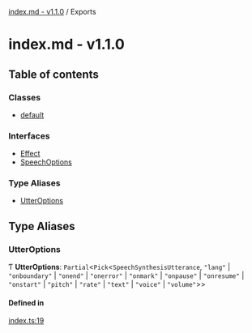 [index.md - v1.1.0](README.md) / Exports

# index.md - v1.1.0

## Table of contents

### Classes

- [default](classes/default.md)

### Interfaces

- [Effect](interfaces/Effect.md)
- [SpeechOptions](interfaces/SpeechOptions.md)

### Type Aliases

- [UtterOptions](modules.md#utteroptions)

## Type Aliases

### UtterOptions

Ƭ **UtterOptions**: `Partial`<`Pick`<`SpeechSynthesisUtterance`, `"lang"` \| `"onboundary"` \| `"onend"` \| `"onerror"` \| `"onmark"` \| `"onpause"` \| `"onresume"` \| `"onstart"` \| `"pitch"` \| `"rate"` \| `"text"` \| `"voice"` \| `"volume"`\>\>

#### Defined in

[index.ts:19](https://github.com/saqqdy/grace-speak/blob/b318942/src/index.ts#L19)

